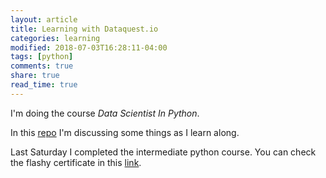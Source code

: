 ```yaml
---
layout: article
title: Learning with Dataquest.io 
categories: learning
modified: 2018-07-03T16:28:11-04:00
tags: [python]
comments: true
share: true
read_time: true
---
```


I'm doing the course _Data Scientist In Python_.

In this [repo](https://github.com/nahusznaj/dataquest_exercises) I'm discussing some things as I learn along.

Last Saturday I completed the intermediate python course. You can check the flashy certificate in this [link](https://www.dataquest.io/view_cert/VYUXO1V1A9QCP0814R4E/).

